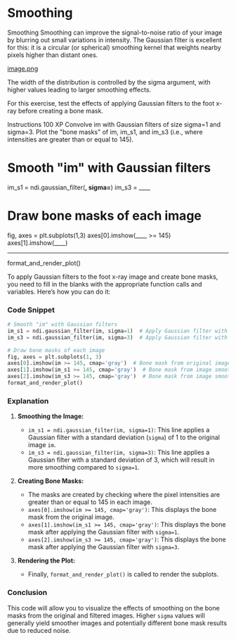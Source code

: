 # Smoothing

Smoothing
Smoothing can improve the signal-to-noise ratio of your image by blurring out small variations in intensity. The Gaussian filter is excellent for this: it is a circular (or spherical) smoothing kernel that weights nearby pixels higher than distant ones.

[image.png](Ch2_L2_Gaussian1D.png)

The width of the distribution is controlled by the sigma argument, with higher values leading to larger smoothing effects.

For this exercise, test the effects of applying Gaussian filters to the foot x-ray before creating a bone mask.

Instructions
100 XP
Convolve im with Gaussian filters of size sigma=1 and sigma=3.
Plot the "bone masks" of im, im_s1, and im_s3 (i.e., where intensities are greater than or equal to 145).

# Smooth "im" with Gaussian filters
im_s1 = ndi.gaussian_filter(____, sigma=____)
im_s3 = ____

# Draw bone masks of each image
fig, axes = plt.subplots(1,3)
axes[0].imshow(____ >= 145)
axes[1].imshow(____)
____
format_and_render_plot()

To apply Gaussian filters to the foot x-ray image and create bone masks, you need to fill in the blanks with the appropriate function calls and variables. Here’s how you can do it:

### Code Snippet

```python
# Smooth "im" with Gaussian filters
im_s1 = ndi.gaussian_filter(im, sigma=1)  # Apply Gaussian filter with sigma=1
im_s3 = ndi.gaussian_filter(im, sigma=3)  # Apply Gaussian filter with sigma=3

# Draw bone masks of each image
fig, axes = plt.subplots(1, 3)
axes[0].imshow(im >= 145, cmap='gray')  # Bone mask from original image
axes[1].imshow(im_s1 >= 145, cmap='gray')  # Bone mask from image smoothed with sigma=1
axes[2].imshow(im_s3 >= 145, cmap='gray')  # Bone mask from image smoothed with sigma=3
format_and_render_plot()
```

### Explanation

1. **Smoothing the Image:**
   - `im_s1 = ndi.gaussian_filter(im, sigma=1)`: This line applies a Gaussian filter with a standard deviation (`sigma`) of 1 to the original image `im`.
   - `im_s3 = ndi.gaussian_filter(im, sigma=3)`: This line applies a Gaussian filter with a standard deviation of 3, which will result in more smoothing compared to `sigma=1`.

2. **Creating Bone Masks:**
   - The masks are created by checking where the pixel intensities are greater than or equal to 145 in each image.
   - `axes[0].imshow(im >= 145, cmap='gray')`: This displays the bone mask from the original image.
   - `axes[1].imshow(im_s1 >= 145, cmap='gray')`: This displays the bone mask after applying the Gaussian filter with `sigma=1`.
   - `axes[2].imshow(im_s3 >= 145, cmap='gray')`: This displays the bone mask after applying the Gaussian filter with `sigma=3`.

3. **Rendering the Plot:**
   - Finally, `format_and_render_plot()` is called to render the subplots.

### Conclusion
This code will allow you to visualize the effects of smoothing on the bone masks from the original and filtered images. Higher `sigma` values will generally yield smoother images and potentially different bone mask results due to reduced noise.